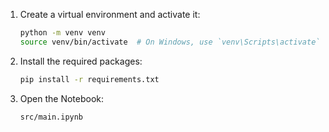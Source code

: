 1. Create a virtual environment and activate it:

    ```sh
    python -m venv venv
    source venv/bin/activate  # On Windows, use `venv\Scripts\activate`
    ```

2. Install the required packages:

    ```sh
    pip install -r requirements.txt
    ```

3. Open the Notebook:

    ```sh
    src/main.ipynb
    ```